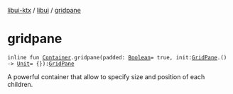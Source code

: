 [libui-ktx](../index.md) / [libui](index.md) / [gridpane](./gridpane.md)

# gridpane

`inline fun `[`Container`](-container/index.md)`.gridpane(padded: `[`Boolean`](https://kotlinlang.org/api/latest/jvm/stdlib/kotlin/-boolean/index.html)` = true, init: `[`GridPane`](-grid-pane/index.md)`.() -> `[`Unit`](https://kotlinlang.org/api/latest/jvm/stdlib/kotlin/-unit/index.html)` = {}): `[`GridPane`](-grid-pane/index.md)

A powerful container that allow to specify size and position of each children.

